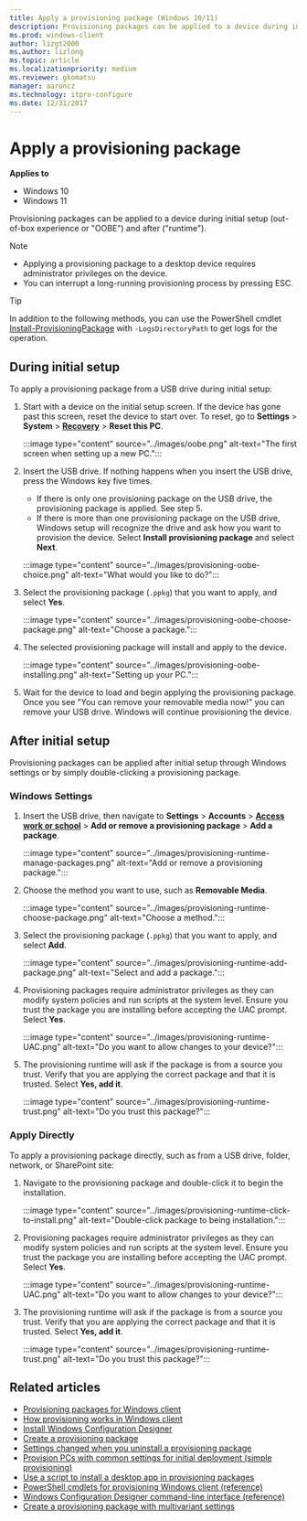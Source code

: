 ```yaml
---
title: Apply a provisioning package (Windows 10/11)
description: Provisioning packages can be applied to a device during initial setup (OOBE) and after (runtime).
ms.prod: windows-client
author: lizgt2000
ms.author: lizlong
ms.topic: article
ms.localizationpriority: medium
ms.reviewer: gkomatsu
manager: aaroncz
ms.technology: itpro-configure
ms.date: 12/31/2017
---
```


# Apply a provisioning package


**Applies to**

-   Windows 10
-   Windows 11

Provisioning packages can be applied to a device during initial setup (out-of-box experience or "OOBE") and after ("runtime").

> [!NOTE]
>
> - Applying a provisioning package to a desktop device requires administrator privileges on the device.
> - You can interrupt a long-running provisioning process by pressing ESC.

> [!TIP]
> In addition to the following methods, you can use the PowerShell cmdlet [Install-ProvisioningPackage](/powershell/module/provisioning/Install-ProvisioningPackage) with `-LogsDirectoryPath` to get logs for the operation.

## During initial setup

To apply a provisioning package from a USB drive during initial setup:

1. Start with a device on the initial setup screen. If the device has gone past this screen, reset the device to start over. To reset, go to **Settings** > **System** > [**Recovery**](ms-settings:recovery) > **Reset this PC**.

   :::image type="content" source="../images/oobe.png" alt-text="The first screen when setting up a new PC.":::

2. Insert the USB drive. If nothing happens when you insert the USB drive, press the Windows key five times.

   - If there is only one provisioning package on the USB drive, the provisioning package is applied. See step 5.
   - If there is more than one provisioning package on the USB drive, Windows setup will recognize the drive and ask how you want to provision the device. Select **Install provisioning package** and select **Next**.

   :::image type="content" source="../images/provisioning-oobe-choice.png" alt-text="What would you like to do?":::

3. Select the provisioning package (`.ppkg`) that you want to apply, and select **Yes**.

    :::image type="content" source="../images/provisioning-oobe-choose-package.png" alt-text="Choose a package.":::

4. The selected provisioning package will install and apply to the device.

   :::image type="content" source="../images/provisioning-oobe-installing.png" alt-text="Setting up your PC.":::

5. Wait for the device to load and begin applying the provisioning package. Once you see "You can remove your removable media now!" you can remove your USB drive. Windows will continue provisioning the device.

## After initial setup

Provisioning packages can be applied after initial setup through Windows settings or by simply double-clicking a provisioning package.

### Windows Settings

1. Insert the USB drive, then navigate to **Settings** > **Accounts** > [**Access work or school**](ms-settings:workplace) > **Add or remove a provisioning package** > **Add a package**.

   :::image type="content" source="../images/provisioning-runtime-manage-packages.png" alt-text="Add or remove a provisioning package.":::

2. Choose the method you want to use, such as **Removable Media**.

   :::image type="content" source="../images/provisioning-runtime-choose-package.png" alt-text="Choose a method.":::

3. Select the provisioning package (`.ppkg`) that you want to apply, and select **Add**.

   :::image type="content" source="../images/provisioning-runtime-add-package.png" alt-text="Select and add a package.":::

4. Provisioning packages require administrator privileges as they can modify system policies and run scripts at the system level. Ensure you trust the package you are installing before accepting the UAC prompt. Select **Yes**.

   :::image type="content" source="../images/provisioning-runtime-UAC.png" alt-text="Do you want to allow changes to your device?":::

5. The provisioning runtime will ask if the package is from a source you trust. Verify that you are applying the correct package and that it is trusted. Select **Yes, add it**.

   :::image type="content" source="../images/provisioning-runtime-trust.png" alt-text="Do you trust this package?":::

### Apply Directly

To apply a provisioning package directly, such as from a USB drive, folder, network, or SharePoint site:

1. Navigate to the provisioning package and double-click it to begin the installation.

   :::image type="content" source="../images/provisioning-runtime-click-to-install.png" alt-text="Double-click package to being installation.":::

2. Provisioning packages require administrator privileges as they can modify system policies and run scripts at the system level. Ensure you trust the package you are installing before accepting the UAC prompt. Select **Yes**.

   :::image type="content" source="../images/provisioning-runtime-UAC.png" alt-text="Do you want to allow changes to your device?":::

3. The provisioning runtime will ask if the package is from a source you trust. Verify that you are applying the correct package and that it is trusted. Select **Yes, add it**.

   :::image type="content" source="../images/provisioning-runtime-trust.png" alt-text="Do you trust this package?":::

## Related articles

- [Provisioning packages for Windows client](provisioning-packages.md)
- [How provisioning works in Windows client](provisioning-how-it-works.md)
- [Install Windows Configuration Designer](provisioning-install-icd.md)
- [Create a provisioning package](provisioning-create-package.md)
- [Settings changed when you uninstall a provisioning package](provisioning-uninstall-package.md)
- [Provision PCs with common settings for initial deployment (simple provisioning)](provision-pcs-for-initial-deployment.md)
- [Use a script to install a desktop app in provisioning packages](provisioning-script-to-install-app.md)
- [PowerShell cmdlets for provisioning Windows client (reference)](provisioning-powershell.md)
- [Windows Configuration Designer command-line interface (reference)](provisioning-command-line.md)
- [Create a provisioning package with multivariant settings](provisioning-multivariant.md)
